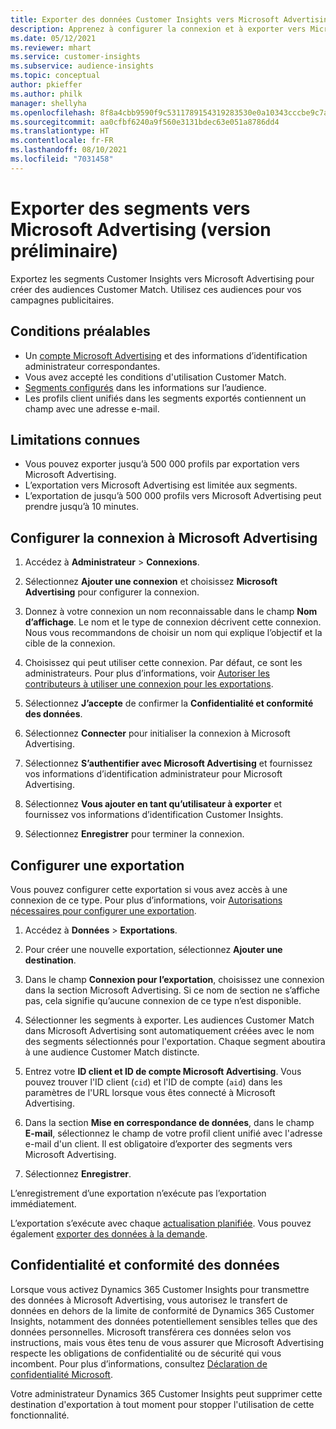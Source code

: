 ```yaml
---
title: Exporter des données Customer Insights vers Microsoft Advertising
description: Apprenez à configurer la connexion et à exporter vers Microsoft Advertising.
ms.date: 05/12/2021
ms.reviewer: mhart
ms.service: customer-insights
ms.subservice: audience-insights
ms.topic: conceptual
author: pkieffer
ms.author: philk
manager: shellyha
ms.openlocfilehash: 8f8a4cbb9590f9c5311789154319283530e0a10343cccbe9c7aec99765b4fbf2
ms.sourcegitcommit: aa0cfbf6240a9f560e3131bdec63e051a8786dd4
ms.translationtype: HT
ms.contentlocale: fr-FR
ms.lasthandoff: 08/10/2021
ms.locfileid: "7031458"
---
```

# <a name="export-segments-to-microsoft-advertising-preview"></a>Exporter des segments vers Microsoft Advertising (version préliminaire)

Exportez les segments Customer Insights vers Microsoft Advertising pour créer des audiences Customer Match. Utilisez ces audiences pour vos campagnes publicitaires.

## <a name="prerequisites"></a>Conditions préalables

-   Un [compte Microsoft Advertising](https://ads.microsoft.com/) et des informations d’identification administrateur correspondantes.
-   Vous avez accepté les conditions d'utilisation Customer Match. 
-   [Segments configurés](segments.md) dans les informations sur l’audience.
-   Les profils client unifiés dans les segments exportés contiennent un champ avec une adresse e-mail.

## <a name="known-limitations"></a>Limitations connues

- Vous pouvez exporter jusqu’à 500 000 profils par exportation vers Microsoft Advertising.
- L’exportation vers Microsoft Advertising est limitée aux segments.
- L’exportation de jusqu’à 500 000 profils vers Microsoft Advertising peut prendre jusqu’à 10 minutes. 


## <a name="set-up-the-connection-to-microsoft-advertising"></a>Configurer la connexion à Microsoft Advertising

1. Accédez à **Administrateur** > **Connexions**.

1. Sélectionnez **Ajouter une connexion** et choisissez **Microsoft Advertising** pour configurer la connexion.

1. Donnez à votre connexion un nom reconnaissable dans le champ **Nom d’affichage**. Le nom et le type de connexion décrivent cette connexion. Nous vous recommandons de choisir un nom qui explique l’objectif et la cible de la connexion.

1. Choisissez qui peut utiliser cette connexion. Par défaut, ce sont les administrateurs. Pour plus d’informations, voir [Autoriser les contributeurs à utiliser une connexion pour les exportations](connections.md#allow-contributors-to-use-a-connection-for-exports).

1. Sélectionnez **J’accepte** de confirmer la **Confidentialité et conformité des données**.

1. Sélectionnez **Connecter** pour initialiser la connexion à Microsoft Advertising.

1. Sélectionnez **S’authentifier avec Microsoft Advertising** et fournissez vos informations d’identification administrateur pour Microsoft Advertising.

1. Sélectionnez **Vous ajouter en tant qu’utilisateur à exporter** et fournissez vos informations d’identification Customer Insights.

1. Sélectionnez **Enregistrer** pour terminer la connexion.

## <a name="configure-an-export"></a>Configurer une exportation

Vous pouvez configurer cette exportation si vous avez accès à une connexion de ce type. Pour plus d’informations, voir [Autorisations nécessaires pour configurer une exportation](export-destinations.md#set-up-a-new-export).

1. Accédez à **Données** > **Exportations**.

1. Pour créer une nouvelle exportation, sélectionnez **Ajouter une destination**.

1. Dans le champ **Connexion pour l’exportation**, choisissez une connexion dans la section Microsoft Advertising. Si ce nom de section ne s’affiche pas, cela signifie qu’aucune connexion de ce type n’est disponible.

1. Sélectionner les segments à exporter. Les audiences Customer Match dans Microsoft Advertising sont automatiquement créées avec le nom des segments sélectionnés pour l'exportation. Chaque segment aboutira à une audience Customer Match distincte. 

1. Entrez votre **ID client et ID de compte Microsoft Advertising**. Vous pouvez trouver l'ID client (`cid`) et l'ID de compte (`aid`) dans les paramètres de l'URL lorsque vous êtes connecté à Microsoft Advertising.

1. Dans la section **Mise en correspondance de données**, dans le champ **E-mail**, sélectionnez le champ de votre profil client unifié avec l'adresse e-mail d'un client. Il est obligatoire d’exporter des segments vers Microsoft Advertising.

1. Sélectionnez **Enregistrer**.

L’enregistrement d’une exportation n’exécute pas l’exportation immédiatement.

L’exportation s’exécute avec chaque [actualisation planifiée](system.md#schedule-tab). Vous pouvez également [exporter des données à la demande](export-destinations.md#run-exports-on-demand). 


## <a name="data-privacy-and-compliance"></a>Confidentialité et conformité des données

Lorsque vous activez Dynamics 365 Customer Insights pour transmettre des données à Microsoft Advertising, vous autorisez le transfert de données en dehors de la limite de conformité de Dynamics 365 Customer Insights, notamment des données potentiellement sensibles telles que des données personnelles. Microsoft transférera ces données selon vos instructions, mais vous êtes tenu de vous assurer que Microsoft Advertising respecte les obligations de confidentialité ou de sécurité qui vous incombent. Pour plus d’informations, consultez [Déclaration de confidentialité Microsoft](https://go.microsoft.com/fwlink/?linkid=396732).

Votre administrateur Dynamics 365 Customer Insights peut supprimer cette destination d'exportation à tout moment pour stopper l'utilisation de cette fonctionnalité.
